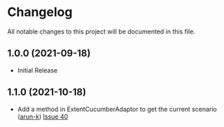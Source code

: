 # Changelog
All notable changes to this project will be documented in this file.

## 1.0.0 (2021-09-18)

* Initial Release 

## 1.1.0 (2021-10-18)

* Add a method in ExtentCucumberAdaptor to get the current scenario ([arun-k](https://github.com/arun-k)) [Issue 40](https://github.com/grasshopper7/extentreports-cucumber7-adapter/issues/1)
